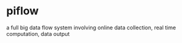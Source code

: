 # piflow
a full big data flow system involving online data collection, real time computation, data output
